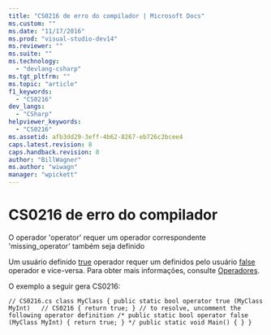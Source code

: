 ```yaml
---
title: "CS0216 de erro do compilador | Microsoft Docs"
ms.custom: ""
ms.date: "11/17/2016"
ms.prod: "visual-studio-dev14"
ms.reviewer: ""
ms.suite: ""
ms.technology: 
  - "devlang-csharp"
ms.tgt_pltfrm: ""
ms.topic: "article"
f1_keywords: 
  - "CS0216"
dev_langs: 
  - "CSharp"
helpviewer_keywords: 
  - "CS0216"
ms.assetid: afb3dd29-3eff-4b62-8267-eb726c2bcee4
caps.latest.revision: 8
caps.handback.revision: 8
author: "BillWagner"
ms.author: "wiwagn"
manager: "wpickett"
---
```

# CS0216 de erro do compilador
O operador 'operator' requer um operador correspondente 'missing\_operator' também seja definido  
  
 Um usuário definido [true](../../csharp/language-reference/keywords/true.md) operador requer um definidos pelo usuário [false](../../csharp/language-reference/keywords/false.md) operador e vice\-versa. Para obter mais informações, consulte [Operadores](../../csharp/programming-guide/statements-expressions-operators/operators.md).  
  
 O exemplo a seguir gera CS0216:  
  
```  
// CS0216.cs class MyClass { public static bool operator true (MyClass MyInt)   // CS0216 { return true; } // to resolve, uncomment the following operator definition /* public static bool operator false (MyClass MyInt) { return true; } */ public static void Main() { } }  
```